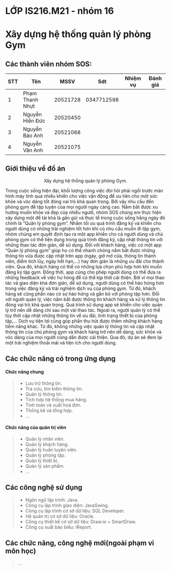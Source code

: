 # LỚP IS216.M21 - nhóm 16
# Xây dựng hệ thống quản lý phòng Gym

## Các thành viên nhóm SOS: 
| STT   | Tên                        | MSSV     | Sdt        | Nhiệm vụ | Đánh giá |
| --- |----------------------------|----------|------------|-----------|----------|
| 1 | Phạm Thanh Nhựt | 20521728 | 0347712598 |           |     |
| 2 | Nguyễn Hiền Đức | 20520450 |  |           |    |
| 3 | Nguyễn Bảo Anh   | 20521068 |  |           |     |
| 4 | Nguyễn Vân Anh   | 20521075|  |           |    |


## Giới thiệu về đồ án
<p align="center">
   Xây dựng hệ thống quản lý phòng Gym.
</p>
        Trong cuộc sống hiện đại, khối lượng công việc đòi hỏi phải ngồi trước màn hình máy tính quá nhiều khiến cho việc vận động để ưu tiên cho một sức khỏe và vóc dáng tốt đóng vai trò khá quan trọng. Bởi vậy nhu cầu đến phòng gym để tập luyện của mọi người ngày càng cao. Nắm bắt được xu hướng muốn khỏe và đẹp của nhiều người, nhóm SOS chúng em thực hiện xây dựng một đề tài khá là gần gũi và thực tế trong cuộc sống hằng ngày đó chính là “Quản lý phòng gym”. 
        Nhằm tối ưu quá trình đăng ký và khiến cho người dùng có những trải nghiệm tốt hơn khi có nhu cầu muốn đi tập gym, nhóm chúng em quyết định tạo ra một app khiến cho cả người dùng và chủ phòng gym có thể tiện dụng trong quá trình đăng ký, cập nhật thông tin với những thao tác đơn giản, dễ sử dụng.
        Đối với khách hàng, việc có một app “Quản lý phòng gym” giúp họ có thể nhanh chóng nắm bắt được những thông tin vừa được cập nhật trên app (ngày, giờ mở cửa, thông tin thành viên, điểm tích lũy, ngày hết hạn,…) hay đơn giản là những ưu đãi cho thành viên. Qua đó, khách hàng có thể có những lựa chọn phù hợp hơn khi muốn đăng ký tập gym. Đồng thời, app cũng cho phép người dùng có thể đưa ra những feedback về việc hư hỏng để có thể kịp thời cải thiện. Bởi vì mọi thao tác và giao diện khá đơn giản, dễ sử dụng, người dùng có thể hào hứng hơn trong việc đăng ký và trải nghiệm dịch vụ của phòng gym. Từ đó, khách hàng sẽ cũng phần nào có sự hào hứng và gắn bó với phòng tập hơn. 
        Đối với người quản lý, việc nắm bắt được thông tin khách hàng và xử lý thông tin đóng vai trò khá quan trọng. Quá trình sử dụng app sẽ khiến cho việc quản lý trở nên dễ dàng chỉ sau một vài thao tác. Ngoài ra, người quản lý có thể tùy thời cập nhật những thông tin về ưu đãi, tình trạng thiết bị của phòng tập,… Dịch vụ tiện lợi cũng góp phần thu hút được thêm những khách hàng tiềm năng khác.
Từ đó, không những việc quản lý thông tin và cập nhật thông tin của chủ phòng gym và khách hàng trở nên dễ dàng, sức khỏe và vóc dáng của mọi người cũng dần được cải thiện. Qua đó, dự án sẽ đem lại một trải nghiệm thoải mái và tiện ích cho người dùng.

</br>

## Các chức năng có trong ứng dụng
#### Chức năng chung
> - Lưu trữ thông tin.
> - Tra cứu, tìm kiếm thông tin.
> - Quản lý thông tin.
> - Tích hợp hệ thống mua hàng.
> - Tính toán và xuất hoá đơn.
> - Thống kê và tổng hợp.
> - ...
#### Chức năng của quản trị viên
> - Quản lý nhân viên.
> - Quản lý khách hàng.
> - Quản lý huấn luyện viên.
> - Quản lý phòng tập.
> - Quản lý thiết bị.
> - Quản lý sản phẩm.
> - ...
## Các công nghệ sử dụng
> - Ngôn ngữ lập trình: Java.
> - Công cụ lập trình giao diện: JavaSwing.
> - Công cụ lập trình cơ sở dữ liệu: SQL Developer.
> - Hệ quản trị cơ sở dữ liệu:  Oracle.
> - Công cụ thiết kế cơ sở dữ liệu: Draw.io + SmartDraw.
> - Công cụ xuất báo biểu: iReport.
> 
## Các chức năng, công nghệ mới(ngoài phạm vi môn học)
> ...
> 
